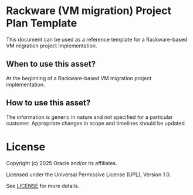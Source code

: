 # Rackware (VM migration) Project Plan Template

This document can be used as a reference template for a Rackware-based VM migration project implementation.

## When to use this asset?

At the beginning of a Rackware-based VM migration project implementation.

## How to use this asset?

The information is generic in nature and not specified for a particular customer. Appropriate changes in scope and timelines should be updated.

# License

Copyright (c) 2025 Oracle and/or its affiliates.

Licensed under the Universal Permissive License (UPL), Version 1.0.

See [LICENSE](https://github.com/oracle-devrel/technology-engineering/blob/main/LICENSE) for more details.